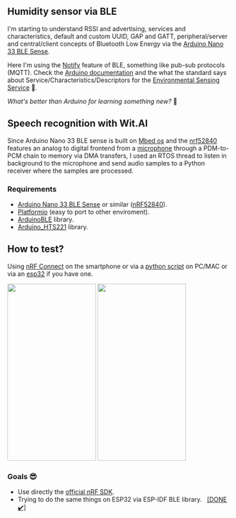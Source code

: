 ## Humidity sensor via BLE

I'm starting to understand RSSI and advertising, services and characteristics, default and custom UUID, GAP and GATT, peripheral/server and central/client concepts of Bluetooth Low Energy via the [Arduino Nano 33 BLE Sense](https://docs.arduino.cc/hardware/nano-33-ble-sense/). 

Here I'm using the [Notify](https://community.nxp.com/t5/Wireless-Connectivity-Knowledge/Indication-and-Notification/ta-p/1129270) feature of BLE, something like pub-sub protocols (MQTT). Check the [Arduino documentation](https://docs.arduino.cc/tutorials/nano-33-ble/bluetooth/) and the what the standard says about Service/Characteristics/Descriptors for the [Environmental Sensing Service](https://www.bluetooth.com/specifications/specs/environmental-sensing-service-1-0/) 📡.

_What's better than Arduino for learning something new?_ 💪

## Speech recognition with Wit.AI

Since Arduino Nano 33 BLE sense is built on [Mbed os](https://os.mbed.com/mbed-os/) and the [nrf52840](https://infocenter.nordicsemi.com/index.jsp?topic=%2Fcom.nordic.infocenter.nrf52832.ps.v1.1%2Fpdm.html) features an analog to digital frontend from a [microphone](https://docs.arduino.cc/tutorials/nano-33-ble-sense/microphone-sensor/) through a PDM-to-PCM chain to memory via DMA transfers, I used an RTOS thread to listen in background to the microphone and send audio samples to a Python receiver where the samples are processed.

### Requirements

* [Arduino Nano 33 BLE Sense](https://docs.arduino.cc/hardware/nano-33-ble-sense/) or similar ([nRF52840](https://content.arduino.cc/assets/Nano_BLE_MCU-nRF52840_PS_v1.1.pdf)).
* [Platformio](https://platformio.org/) (easy to port to other enviroment).
* [ArduinoBLE](https://github.com/arduino-libraries/ArduinoBLE) library.
* [Arduino_HTS221](https://github.com/arduino-libraries/Arduino_HTS221) library.

## How to test?

Using [nRF Connect](https://www.nordicsemi.com/Products/Development-tools/nRF-Connect-for-mobile) on the smartphone or via a [python script](https://github.com/TIT8/BLE/tree/master/python_test_ble) on PC/MAC or via an [esp32](https://github.com/TIT8/BLE_esp32) if you have one.

<img src="https://github.com/TIT8/BLE/assets/68781644/963c1eb2-d931-46c0-95f1-b056321efaee" width="200" height="400">
<img src="https://github.com/TIT8/BLE/assets/68781644/383c2047-a255-4287-9bcb-be2261b8eeb6" width="200" height="400">


### Goals 😎

*  Use directly the [official nRF SDK](https://www.nordicsemi.com/Products/Development-software/nRF-Connect-SDK).
*  Trying to do the same things on ESP32 via ESP-IDF BLE library. &nbsp; [[DONE ✔️]](https://github.com/TIT8/BLE_esp32)
